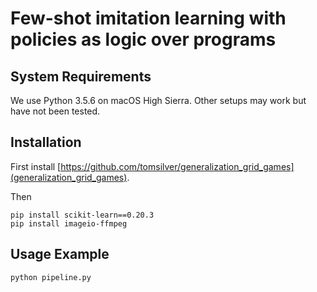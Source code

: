 # Few-shot imitation learning with policies as logic over programs

## System Requirements
We use Python 3.5.6 on macOS High Sierra. Other setups may work but have not been tested.

## Installation
First install [https://github.com/tomsilver/generalization_grid_games](generalization_grid_games).

Then
```
pip install scikit-learn==0.20.3
pip install imageio-ffmpeg
```

## Usage Example

```
python pipeline.py
```
